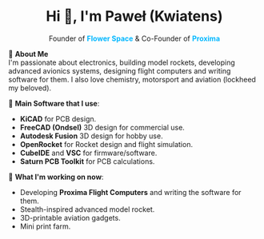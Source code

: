 <h1 align="center">Hi 👋, I'm Paweł (Kwiatens)</h1>

<p align="center">Founder of <span style="color:#00b7ff"><strong>Flower Space</strong></span> & Co-Founder of <span style="color:#00b7ff"><strong>Proxima</strong></span></p>

🚀 **About Me**  
I'm passionate about electronics, building model rockets, developing advanced avionics systems, designing flight computers and writing software for them. I also love chemistry, motorsport and aviation (lockheed my beloved).

🔧 **Main Software that I use**:
- **KiCAD** for PCB design.
- **FreeCAD (Ondsel)** 3D design for commercial use.
- **Autodesk Fusion** 3D design for hobby use.
- **OpenRocket** for Rocket design and flight simulation.
- **CubeIDE** and **VSC** for firmware/software.
- **Saturn PCB Toolkit** for PCB calculations.

📍 **What I'm working on now**:
- Developing **Proxima Flight Computers** and writing the software for them.
- Stealth-inspired advanced model rocket.
- 3D-printable aviation gadgets.
- Mini print farm.
